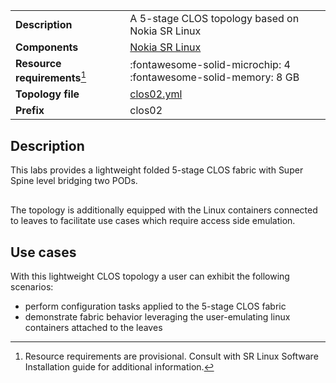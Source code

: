 |                               |                                                                      |
| ----------------------------- | -------------------------------------------------------------------- |
| **Description**               | A 5-stage CLOS topology based on Nokia SR Linux                      |
| **Components**                | [Nokia SR Linux][srl]                                                |
| **Resource requirements**[^1] | :fontawesome-solid-microchip: 4 <br/>:fontawesome-solid-memory: 8 GB |
| **Topology file**             | [clos02.yml][topofile]                                               |
| **Prefix**                    | clos02                                                               |

## Description
This labs provides a lightweight folded 5-stage CLOS fabric with Super Spine level bridging two PODs.

<center><div class="mxgraph" style="max-width:100%;border:1px solid transparent;" data-mxgraph="{&quot;page&quot;:8,&quot;zoom&quot;:1.5,&quot;highlight&quot;:&quot;#0000ff&quot;,&quot;nav&quot;:true,&quot;check-visible-state&quot;:true,&quot;resize&quot;:true,&quot;url&quot;:&quot;https://raw.githubusercontent.com/srl-wim/containerlab-diagrams/main/containerlab.drawio&quot;}"></div></center>

The topology is additionally equipped with the Linux containers connected to leaves to facilitate use cases which require access side emulation.

## Use cases
With this lightweight CLOS topology a user can exhibit the following scenarios:

* perform configuration tasks applied to the 5-stage CLOS fabric
* demonstrate fabric behavior leveraging the user-emulating linux containers attached to the leaves

[srl]: https://www.nokia.com/networks/products/service-router-linux-NOS/
[topofile]: https://github.com/srl-wim/container-lab/tree/master/lab-examples/clos02/clos02.yaml

[^1]: Resource requirements are provisional. Consult with SR Linux Software Installation guide for additional information.

<script type="text/javascript" src="https://cdn.jsdelivr.net/gh/hellt/drawio-js@main/embed2.js?&fetch=https%3A%2F%2Fraw.githubusercontent.com%2Fsrl-wim%2Fcontainerlab-diagrams%2Fmain%2Fcontainerlab.drawio" async></script>